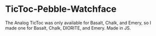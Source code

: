 # TicToc-Pebble-Watchface
The Analog TicToc was only available for Basalt, Chalk, and Emery, so I made one for Basalt, Chalk, DIORITE, and Emery. Made in JS.
